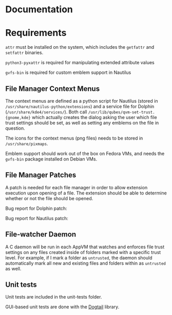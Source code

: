 # Documentation

# Requirements

`attr` must be installed on the system, which includes the `getfattr` and
`setfattr` binaries.

`python3-pyxattr` is required for manipulating extended attribute values

`gvfs-bin` is required for custom emblem support in Nautilus

## File Manager Context Menus

The context menus are defined as a python script for Nautilus (stored in
`/usr/share/nautilus-python/extensions`) and a service file for Dolphin
(`/usr/share/kde4/services/`). Both call
`/usr/lib/qubes/qvm-set-trust.{gnome,kde}` which actually creates the dialog
asking the user which file trust settings should be set, as well as setting any
emblems on the file in question.

The icons for the context menus (png files) needs to be stored in
`/usr/share/pixmaps`.

Emblem support should work out of the box on Fedora VMs, and needs the
`gvfs-bin` package installed on Debian VMs.

## File Manager Patches

A patch is needed for each file manager in order to allow extension execution
upon opening of a file. The extension should be able to determine whether or not
the file should be opened.

Bug report for Dolphin patch:

Bug report for Nautilus patch:

## File-watcher Daemon

A C daemon will be run in each AppVM that watches and enforces file trust
settings on any files created inside of folders marked with a specific trust
level. For example, if I mark a folder as `untrusted`, the daemon should
automatically mark all new and existing files and folders within as `untrusted`
as well.

## Unit tests

Unit tests are included in the unit-tests folder.

GUI-based unit tests are done with the
[Dogtail](https://gitlab.com/dogtail/dogtail) library.
